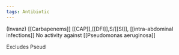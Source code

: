```yaml
---
tags: Antibiotic
---
```

(Invanz)
[[Carbapenems]]
[[CAP]],[[DFI]],S/[[SI]], [[intra-abdominal infections]]
No activity against [[Pseudomonas aeruginosa]] 

Excludes Pseud